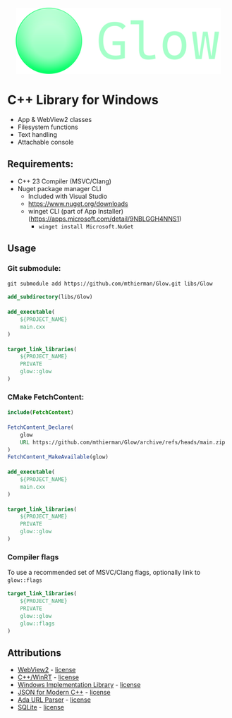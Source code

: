 <p align="center">
    <picture>
        <source media="(prefers-color-scheme: dark)" srcset="./data/banner_horizontal.svg">
        <source media="(prefers-color-scheme: light)" srcset="./data/banner_horizontal.svg">
        <img src="./data/banner_horizontal.svg" height="150">
    </picture>
</p>

# C++ Library for Windows

-   App & WebView2 classes
-   Filesystem functions
-   Text handling
-   Attachable console

## Requirements:

-   C++ 23 Compiler (MSVC/Clang)
-   Nuget package manager CLI
    -   Included with Visual Studio
    -   https://www.nuget.org/downloads
    -   winget CLI (part of App Installer) (https://apps.microsoft.com/detail/9NBLGGH4NNS1)
        -   `winget install Microsoft.NuGet`

## Usage

### Git submodule:

```pwsh
git submodule add https://github.com/mthierman/Glow.git libs/Glow
```

```cmake
add_subdirectory(libs/Glow)

add_executable(
    ${PROJECT_NAME}
    main.cxx
)

target_link_libraries(
    ${PROJECT_NAME}
    PRIVATE
    glow::glow
)
```

### CMake FetchContent:

```cmake
include(FetchContent)

FetchContent_Declare(
    glow
    URL https://github.com/mthierman/Glow/archive/refs/heads/main.zip
)
FetchContent_MakeAvailable(glow)

add_executable(
    ${PROJECT_NAME}
    main.cxx
)

target_link_libraries(
    ${PROJECT_NAME}
    PRIVATE
    glow::glow
)
```

### Compiler flags

To use a recommended set of MSVC/Clang flags, optionally link to `glow::flags`

```cmake
target_link_libraries(
    ${PROJECT_NAME}
    PRIVATE
    glow::glow
    glow::flags
)
```

## Attributions

-   [WebView2](https://www.nuget.org/packages/Microsoft.Web.WebView2/) - [license](https://www.nuget.org/packages/Microsoft.Web.WebView2/1.0.2365.46/License)
-   [C++/WinRT](https://github.com/microsoft/cppwinrt) - [license](https://github.com/microsoft/cppwinrt?tab=MIT-1-ov-file#readme)
-   [Windows Implementation Library](https://github.com/microsoft/wil) - [license](https://github.com/microsoft/wil?tab=MIT-1-ov-file#readme)
-   [JSON for Modern C++](https://github.com/nlohmann/json) - [license](https://github.com/nlohmann/json?tab=MIT-1-ov-file#readme)
-   [Ada URL Parser](https://github.com/ada-url/ada) - [license](https://github.com/ada-url/ada?tab=MIT-2-ov-file)
-   [SQLite](https://www.sqlite.org/) - [license](https://www.sqlite.org/copyright.html)
